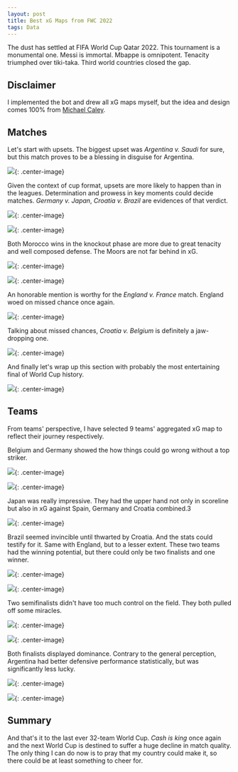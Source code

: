 ```yaml
---
layout: post
title: Best xG Maps from FWC 2022
tags: Data
---
```


The dust has settled at FIFA World Cup Qatar 2022. This tournament is a monumental one. Messi is immortal. Mbappe is omnipotent. Tenacity triumphed over tiki-taka. Third world countries closed the gap.

## Disclaimer

I implemented the bot and drew all xG maps myself, but the idea and design comes 100% from [Michael Caley](https://twitter.com/mc_of_a).

## Matches

Let's start with upsets. The biggest upset was _Argentina v. Saudi_ for sure, but this match proves to be a blessing in disguise for Argentina.

![](https://jiaxi-github-pages-photohost.oss-cn-beijing.aliyuncs.com/pyreneesalpaca/images/2022-12-23-wcxg-arg-sau.png){: .center-image}

Given the context of cup format, upsets are more likely to happen than in the leagues. Determination and prowess in key moments could decide matches. _Germany v. Japan_, _Croatia v. Brazil_ are evidences of that verdict.

![](https://jiaxi-github-pages-photohost.oss-cn-beijing.aliyuncs.com/pyreneesalpaca/images/2022-12-23-wcxg-ger-jpn.png){: .center-image}

![](https://jiaxi-github-pages-photohost.oss-cn-beijing.aliyuncs.com/pyreneesalpaca/images/2022-12-23-wcxg-cro-bra.png){: .center-image}

Both Morocco wins in the knockout phase are more due to great tenacity and well composed defense. The Moors are not far behind in xG.

![](https://jiaxi-github-pages-photohost.oss-cn-beijing.aliyuncs.com/pyreneesalpaca/images/2022-12-23-wcxg-mor-esp.png){: .center-image}

![](https://jiaxi-github-pages-photohost.oss-cn-beijing.aliyuncs.com/pyreneesalpaca/images/2022-12-23-wcxg-mor-por.png){: .center-image}

An honorable mention is worthy for the _England v. France_ match. England woed on missed chance once again.

![](https://jiaxi-github-pages-photohost.oss-cn-beijing.aliyuncs.com/pyreneesalpaca/images/2022-12-23-wcxg-eng-fra.png){: .center-image}

Talking about missed chances, _Croatia v. Belgium_ is definitely a jaw-dropping one.

![](https://jiaxi-github-pages-photohost.oss-cn-beijing.aliyuncs.com/pyreneesalpaca/images/2022-12-23-wcxg-cro-bel.png){: .center-image}

And finally let's wrap up this section with probably the most entertaining final of World Cup history.

![](https://jiaxi-github-pages-photohost.oss-cn-beijing.aliyuncs.com/pyreneesalpaca/images/2022-12-23-wcxg-arg-fra.png){: .center-image}

## Teams

From teams' perspective, I have selected 9 teams' aggregated xG map to reflect their journey respectively.

Belgium and Germany showed the how things could go wrong without a top striker.

![](https://jiaxi-github-pages-photohost.oss-cn-beijing.aliyuncs.com/pyreneesalpaca/images/2022_FWC_Belgium_xG.png){: .center-image}

![](https://jiaxi-github-pages-photohost.oss-cn-beijing.aliyuncs.com/pyreneesalpaca/images/2022_FWC_Germany_xG.png){: .center-image}

Japan was really impressive. They had the upper hand not only in scoreline but also in xG against Spain, Germany and Croatia combined.3

![](https://jiaxi-github-pages-photohost.oss-cn-beijing.aliyuncs.com/pyreneesalpaca/images/2022_FWC_Japan_xG.png){: .center-image}

Brazil seemed invincible until thwarted by Croatia. And the stats could testify for it. Same with England, but to a lesser extent. These two teams had the winning potential, but there could only be two finalists and one winner.

![](https://jiaxi-github-pages-photohost.oss-cn-beijing.aliyuncs.com/pyreneesalpaca/images/2022_FWC_Brazil_xG.png){: .center-image}

![](https://jiaxi-github-pages-photohost.oss-cn-beijing.aliyuncs.com/pyreneesalpaca/images/2022_FWC_England_xG.png){: .center-image}

Two semifinalists didn't have too much control on the field. They both pulled off some miracles.

![](https://jiaxi-github-pages-photohost.oss-cn-beijing.aliyuncs.com/pyreneesalpaca/images/2022_FWC_Croatia_first5_xG.png){: .center-image}

![](https://jiaxi-github-pages-photohost.oss-cn-beijing.aliyuncs.com/pyreneesalpaca/images/2022_FWC_Morocco_first5_xG.png){: .center-image}

Both finalists displayed dominance. Contrary to the general perception, Argentina had better defensive performance statistically, but was significantly less lucky.

![](https://jiaxi-github-pages-photohost.oss-cn-beijing.aliyuncs.com/pyreneesalpaca/images/2022_FWC_France_xG.png){: .center-image}

![](https://jiaxi-github-pages-photohost.oss-cn-beijing.aliyuncs.com/pyreneesalpaca/images/2022_FWC_Argentina_xG.png){: .center-image}

## Summary

And that's it to the last ever 32-team World Cup. _Cash is king_ once again and the next World Cup is destined to suffer a huge decline in match quality. The only thing I can do now is to pray that my country could make it, so there could be at least something to cheer for.